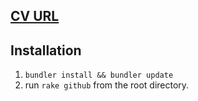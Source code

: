 
## [CV URL](http://alonecuzzo.github.com/Resume/)

## Installation

1. `bundler install && bundler update`
2. run `rake github` from the root directory.


